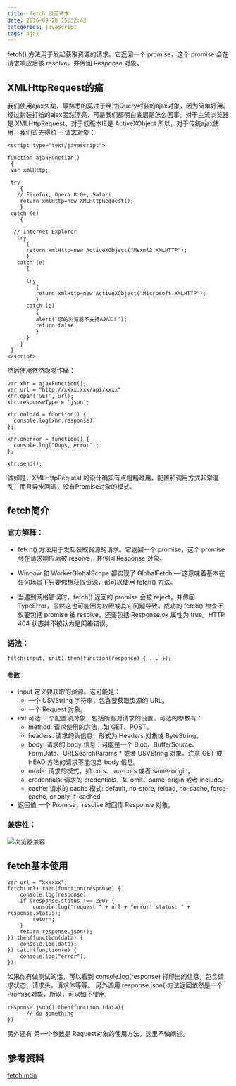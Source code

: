 ```yaml
---
title: fetch 资源请求
date: 2016-09-28 15:32:43
categories: javascript
tags: ajax
---
```

fetch() 方法用于发起获取资源的请求。它返回一个 promise，这个 promise 会在请求响应后被 resolve，并传回 Response 对象。
<!-- more -->
##  XMLHttpRequest的痛 
我们使用ajax久矣，最熟悉的莫过于经过jQuery封装的ajax对象，因为简单好用。
经过封装打扮的ajax固然漂亮，可是我们都明白底层是怎么回事。对于主流浏览器是 XMLHttpRequest，对于低版本IE是 ActiveXObject
所以，对于传统ajax使用，我们首先得统一 请求对象：
```
<script type="text/javascript">

function ajaxFunction()
 {
 var xmlHttp;
 
 try
    {
   // Firefox, Opera 8.0+, Safari
    return xmlHttp=new XMLHttpRequest();
    }
 catch (e)
    {

  // Internet Explorer
   try
      {
      return xmlHttp=new ActiveXObject("Msxml2.XMLHTTP");
      }
   catch (e)
      {

      try
         {
         return xmlHttp=new ActiveXObject("Microsoft.XMLHTTP");
         }
      catch (e)
         {
         alert("您的浏览器不支持AJAX！");
         return false;
         }
      }
    }
 }
</script>
```
然后使用依然隐隐作痛：
```
var xhr = ajaxFunction();
var url = "http://xxxx.xxx/api/xxxx"
xhr.open('GET', url);
xhr.responseType = 'json';

xhr.onload = function() {
  console.log(xhr.response);
};

xhr.onerror = function() {
  console.log("Oops, error");
};

xhr.send();
```
诚如是，XMLHttpRequest 的设计确实有点粗糙难用，配置和调用方式非常混乱，而且异步回调，没有Promise对象的模式。

## fetch简介
### 官方解释：
- fetch() 方法用于发起获取资源的请求。它返回一个 promise，这个 promise 会在请求响应后被 resolve，并传回 Response 对象。

- Window 和 WorkerGlobalScope 都实现了 GlobalFetch — 这意味着基本在任何场景下只要你想获取资源，都可以使用 fetch() 方法。

- 当遇到网络错误时，fetch() 返回的 promise 会被 reject，并传回 TypeError，虽然这也可能因为权限或其它问题导致。成功的 fetch() 检查不仅要包括 promise 被 resolve，还要包括 Response.ok 属性为 true。HTTP 404 状态并不被认为是网络错误。

### 语法：

	fetch(input, init).then(function(response) { ... });

#### 参数
- input
定义要获取的资源。这可能是：
	* 一个 USVString 字符串，包含要获取资源的 URL。
	* 一个 Request 对象。
- init 可选
一个配置项对象，包括所有对请求的设置。可选的参数有：
	* method: 请求使用的方法，如 GET、POST。
	* headers: 请求的头信息，形式为 Headers 对象或 ByteString。
	* body: 请求的 body 信息：可能是一个 Blob、BufferSource、FormData、URLSearchParams * 或者 USVString 对象。注意 GET 或 HEAD 方法的请求不能包含 body 信息。
	* mode: 请求的模式，如 cors、 no-cors 或者 same-origin。
	* credentials: 请求的 credentials，如 omit、same-origin 或者 include。
	* cache:  请求的 cache 模式: default, no-store, reload, no-cache, force-cache, or only-if-cached.
- 返回值
一个 Promise，resolve 时回传 Response 对象。


### 兼容性：
![浏览器兼容](/images/fetch/use.png)

## fetch基本使用
```
var url = "xxxxxx";
fetch(url).then(function(response) {
	console.log(response)
	if (response.status !== 200) {
		console.log("request " + url + "error! status: " + response.status);
		return;
	}
	return response.json();
}).then(function(data) {
	console.log(data);
}).catch(function(e) {
	console.log("error");
});

```
如果你有做测试的话，可以看到 console.log(response) 打印出的信息，包含请求状态，请求头，请求体等等。
另外调用 response.json()方法返回依然是一个 Promise对象，所以，可以如下使用:
```
response.json().then(function (data){
      // do something
})
```
另外还有 第一个参数是  Request对象的使用方法，这里不做阐述。

##  参考资料
[fetch mdn](https://developer.mozilla.org/zh-CN/docs/Web/API/GlobalFetch/fetch)


